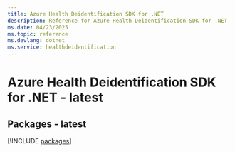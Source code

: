 ```yaml
---
title: Azure Health Deidentification SDK for .NET
description: Reference for Azure Health Deidentification SDK for .NET
ms.date: 04/23/2025
ms.topic: reference
ms.devlang: dotnet
ms.service: healthdeidentification
---
```

# Azure Health Deidentification SDK for .NET - latest
## Packages - latest
[!INCLUDE [packages](health-deidentification-index.md)]